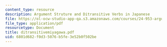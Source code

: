 ```yaml
---
content_type: resource
description: Argument Struture and Ditransitive Verbs in Japanese
file: https://ol-ocw-studio-app-qa.s3.amazonaws.com/courses/24-953-argument-structure-and-syntax-spring-2003/6801d682f0d35076b5fe3e52b0f502be_ditransitivemiyagawa.pdf
file_type: application/pdf
resourcetype: Document
title: ditransitivemiyagawa.pdf
uid: 6801d682-f0d3-5076-b5fe-3e52b0f502be
---
```

